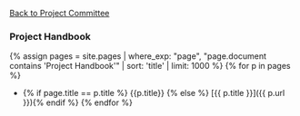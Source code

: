 
[Back to Project Committee](/www-committee-project/)

### Project Handbook

{% assign pages = site.pages | where_exp: "page", "page.document contains 'Project Handbook'" | sort: 'title' | limit: 1000 %}
{% for p in pages %}
* {% if page.title == p.title %} {{p.title}} {% else %} [{{ p.title }}]({{ p.url }}){% endif %}
{% endfor %}
